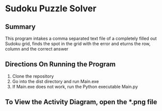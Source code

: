# Sudoku Puzzle Solver
## Summary
This program intakes a comma separated text file of a completely filled out Sudoku grid, finds the spot in the grid with the error and eturns the row, column and the correct answer
## Directions On Running the Program
1. Clone the repository
2. Go into the dist directory and run Main.exe
3. If Main.exe does not work, run the Python executable Main.py
## To View the Activity Diagram, open the *.png file
